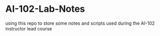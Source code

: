 # AI-102-Lab-Notes
using this repo to store some notes and scripts used during the AI-102 instructor lead course
